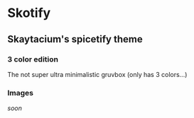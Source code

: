 # Skotify
## Skaytacium's spicetify theme

### 3 color edition

The not super ultra minimalistic gruvbox (only has 3 colors...)

### Images

*soon*
